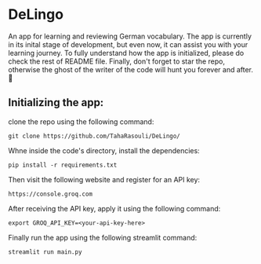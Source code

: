 # DeLingo
An app for learning and reviewing German vocabulary. The app is currently in its inital stage of development, but even now, it can assist you with your learning journey. To fully understand how the app is initialized, please do check the rest of README file. Finally, don't forget to star the repo, otherwise the ghost of the writer of the code will hunt you forever and after. 👻

## Initializing the app:
clone the repo using the following command:
```
git clone https://github.com/TahaRasouli/DeLingo/
```

Whne inside the code's directory, install the dependencies:
```
pip install -r requirements.txt
```

Then visit the following website and register for an API key:
```
https://console.groq.com
```

After receiving the API key, apply it using the following command:
```
export GROQ_API_KEY=<your-api-key-here>
```

Finally run the app using the following streamlit command:
```
streamlit run main.py
```

